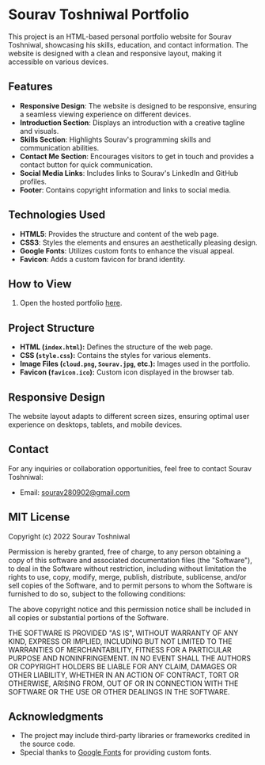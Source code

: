 # Sourav Toshniwal Portfolio

This project is an HTML-based personal portfolio website for Sourav Toshniwal, showcasing his skills, education, and contact information. The website is designed with a clean and responsive layout, making it accessible on various devices.

## Features

- **Responsive Design**: The website is designed to be responsive, ensuring a seamless viewing experience on different devices.
- **Introduction Section**: Displays an introduction with a creative tagline and visuals.
- **Skills Section**: Highlights Sourav's programming skills and communication abilities.
- **Contact Me Section**: Encourages visitors to get in touch and provides a contact button for quick communication.
- **Social Media Links**: Includes links to Sourav's LinkedIn and GitHub profiles.
- **Footer**: Contains copyright information and links to social media.

## Technologies Used

- **HTML5**: Provides the structure and content of the web page.
- **CSS3**: Styles the elements and ensures an aesthetically pleasing design.
- **Google Fonts**: Utilizes custom fonts to enhance the visual appeal.
- **Favicon**: Adds a custom favicon for brand identity.

## How to View

1. Open the hosted portfolio [here](https://sourav459000.github.io/Web-Development-Projects/PersonalSite/).

## Project Structure

- **HTML (`index.html`):** Defines the structure of the web page.
- **CSS (`style.css`):** Contains the styles for various elements.
- **Image Files (`cloud.png`, `Sourav.jpg`, etc.):** Images used in the portfolio.
- **Favicon (`favicon.ico`):** Custom icon displayed in the browser tab.

## Responsive Design

The website layout adapts to different screen sizes, ensuring optimal user experience on desktops, tablets, and mobile devices.

## Contact

For any inquiries or collaboration opportunities, feel free to contact Sourav Toshniwal:

- Email: sourav280902@gmail.com

## MIT License

Copyright (c) 2022 Sourav Toshniwal

Permission is hereby granted, free of charge, to any person obtaining a copy of this software and associated documentation files (the "Software"), to deal in the Software without restriction, including without limitation the rights to use, copy, modify, merge, publish, distribute, sublicense, and/or sell copies of the Software, and to permit persons to whom the Software is furnished to do so, subject to the following conditions:

The above copyright notice and this permission notice shall be included in all copies or substantial portions of the Software.

THE SOFTWARE IS PROVIDED "AS IS", WITHOUT WARRANTY OF ANY KIND, EXPRESS OR IMPLIED, INCLUDING BUT NOT LIMITED TO THE WARRANTIES OF MERCHANTABILITY, FITNESS FOR A PARTICULAR PURPOSE AND NONINFRINGEMENT. IN NO EVENT SHALL THE AUTHORS OR COPYRIGHT HOLDERS BE LIABLE FOR ANY CLAIM, DAMAGES OR OTHER LIABILITY, WHETHER IN AN ACTION OF CONTRACT, TORT OR OTHERWISE, ARISING FROM, OUT OF OR IN CONNECTION WITH THE SOFTWARE OR THE USE OR OTHER DEALINGS IN THE SOFTWARE.

## Acknowledgments

- The project may include third-party libraries or frameworks credited in the source code.
- Special thanks to [Google Fonts](https://fonts.google.com/) for providing custom fonts.
